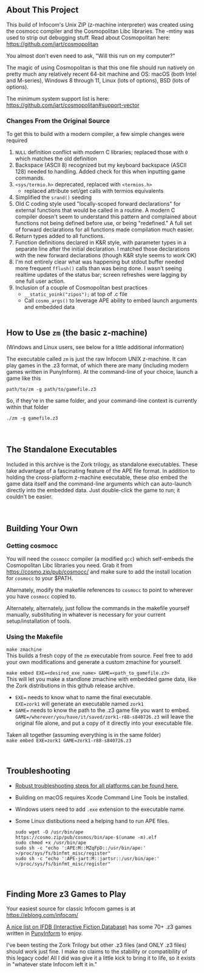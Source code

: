 ## About This Project
This build of Infocom's Unix ZIP (z-machine interpreter) was created using the cosmocc compiler and the Cosmopolitan Libc libraries. The -mtiny was used to strip out debugging stuff. Read about Cosmopolitan here: https://github.com/jart/cosmopolitan

You almost don't even need to ask, "Will this run on my computer?"

The magic of using Cosmopolitan is that this one file should run natively on pretty much any relatively recent 64-bit machine and OS: macOS (both Intel and M-series), Windows 8 through 11, Linux (lots of options), BSD (lots of options).

The minimum system support list is here: https://github.com/jart/cosmopolitan#support-vector

### Changes From the Original Source
To get this to build with a modern compiler, a few simple changes were required
1. `NULL` definition conflict with modern C libraries; replaced those with `0` which matches the old definition
1. Backspace (ASCII 8) recognized but my keyboard backspace (ASCII 128) needed to handling. Added check for this when inputting game commands.
1. `<sys/termio.h>` deprecated, replaced with `<termios.h>`
    - replaced attribute set/get calls with termios equivalents
1. Simplified the `srand()` seeding
1. Old C coding style used "locally-scoped forward declarations" for external functions that would be called in a routine. A modern C compiler doesn't seem to understand this pattern and complained about functions not being defined before use, or being "redefined." A full set of forward declarations for all functions made compilation much easier.
1. Return types added to all functions.
1. Function definitions declared in K&R style, with parameter types in a separate line after the initial declaration. I matched those declarations with the new forward declarations (though K&R style seems to work OK)
1. I'm not entirely clear what was happening but stdout buffer needed more frequent `fflush()` calls than was being done. I wasn't seeing realtime updates of the status bar; screen refreshes were lagging by one full user action.
1. Inclusion of a couple of Cosmopolitan best practices
    - `__static_yoink("zipos");` at top of .c file
    - Call `cosmo_args()` to leverage APE ability to embed launch arguments and embedded data
<br><br>
## How to Use `zm` (the basic z-machine)

(Windows and Linux users, see below for a little additional information)

The executable called `zm` is just the raw Infocom UNIX z-machine. It can play games in the .z3 format, of which there are many (including modern games written in PunyInform). At the command-line of your choice, launch a game like this

`path/to/zm -g path/to/gamefile.z3`

So, if they're in the same folder, and your command-line context is currently within that folder

`./zm -g gamefile.z3`
<br><br><br>
## The Standalone Executables

Included in this archive is the Zork trilogy, as standalone executables. These take advantage of a fascinating feature of the APE file format. In addition to holding the cross-platform z-machine executable, these *also* embed the game data itself and the command-line arguments which can auto-launch directly into the embedded data. Just double-click the game to run; it couldn't be easier.
<br><br><br>

## Building Your Own

### Getting cosmocc
You will need the `cosmocc` compiler (a modified `gcc`) which self-embeds the Cosmopolitan Libc libraries you need. Grab it from https://cosmo.zip/pub/cosmocc/ and make sure to add the install location for `cosmocc` to your $PATH.

Alternately, modify the makefile references to `cosmocc` to point to wherever you have `cosmocc` copied to.

Alternately, alternately, just follow the commands in the makefile yourself manually, substituting in whatever is necessary for your current setup/installation of tools.


### Using the Makefile

`make zmachine`<br>
This builds a fresh copy of the `zm` executable from source. Feel free to add your own modifications and generate a custom zmachine for yourself.

`make embed EXE=<desired_exe_name> GAME=<path_to_gamefile.z3>`<br>
This will let you make a standlone zmachine with embedded game data, like the Zork distributions in this github release archive.

- `EXE=` needs to know what to name the final executable.<br>`EXE=zork1` will generate an executable named `zork1`
- `GAME=` needs to know the path to the .z3 game file you want to embed.<br>`GAME=/wherever/you/have/it/saved/zork1-r88-s840726.z3` will leave the original file alone, and put a copy of it directly into your executable file.

Taken all together (assuming everything is in the same folder)<br>
`make embed EXE=zork1 GAME=zork1-r88-s840726.z3`

<br>

## Troubleshooting

- [Robust troubleshooting steps for all platforms can be found here.](https://github.com/Mozilla-Ocho/llamafile/?tab=readme-ov-file#gotchas-and-troubleshooting)
- Building on macOS requires Xcode Command Line Tools be installed.
- Windows users need to add `.exe` extension to the executable name.
- Some Linux distibutions need a helping hand to run APE files.

    ```
    sudo wget -O /usr/bin/ape https://cosmo.zip/pub/cosmos/bin/ape-$(uname -m).elf
    sudo chmod +x /usr/bin/ape
    sudo sh -c "echo ':APE:M::MZqFpD::/usr/bin/ape:' >/proc/sys/fs/binfmt_misc/register"
    sudo sh -c "echo ':APE-jart:M::jartsr::/usr/bin/ape:' >/proc/sys/fs/binfmt_misc/register"
    ``` 
<br>

## Finding More z3 Games to Play
Your easiest source for classic Infocom games is at https://eblong.com/infocom/

[A nice list on IFDB (Interactive Fiction Database)](https://ifdb.org/search?searchfor=tag%3Apunyinform&sortby=&pg=all) has some 70+ .z3 games written in [PunyInform](https://github.com/johanberntsson/PunyInform?tab=readme-ov-file) to enjoy.

I've been testing the Zork Trilogy but other .z3 files (and ONLY .z3 files) should work just fine. I make no claims to the stability or compatibility of this legacy code! All I did was give it a little kick to bring it to life, so it exists in "whatever state Infocom left it in."

